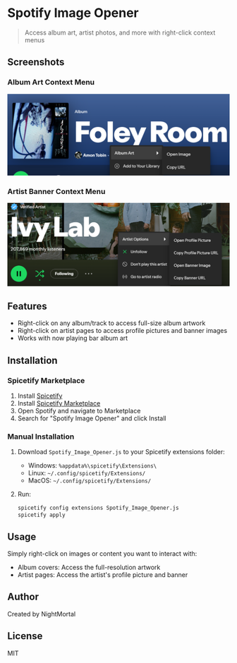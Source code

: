 # Spotify Image Opener

> Access album art, artist photos, and more with right-click context menus

## Screenshots

### Album Art Context Menu
![Album Art Context Menu](screenshot.png)

### Artist Banner Context Menu
![Artist Banner Context Menu](screenshot_banner.png)

## Features

- Right-click on any album/track to access full-size album artwork
- Right-click on artist pages to access profile pictures and banner images
- Works with now playing bar album art

## Installation

### Spicetify Marketplace

1. Install [Spicetify](https://spicetify.app/)
2. Install [Spicetify Marketplace](https://github.com/spicetify/spicetify-marketplace)
3. Open Spotify and navigate to Marketplace
4. Search for "Spotify Image Opener" and click Install

### Manual Installation

1. Download `Spotify_Image_Opener.js` to your Spicetify extensions folder:
   - Windows: `%appdata%\spicetify\Extensions\`
   - Linux: `~/.config/spicetify/Extensions/`
   - MacOS: `~/.config/spicetify/Extensions/`

2. Run:
   ```
   spicetify config extensions Spotify_Image_Opener.js
   spicetify apply
   ```

## Usage

Simply right-click on images or content you want to interact with:

- Album covers: Access the full-resolution artwork
- Artist pages: Access the artist's profile picture and banner

## Author

Created by NightMortal

## License

MIT
